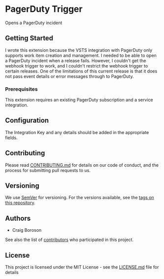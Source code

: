 
# PagerDuty Trigger

Opens a PagerDuty incident

## Getting Started

I wrote this extension because the VSTS integration with PagerDuty only supports work item creation and management.  I needed to be able to open a PagerDuty incident when a release fails.  However, I couldn't get the webhook trigger to work, and I couldn't restrict the webhook trigger to certain releases.  One of the limitations of this current release is that it does not pass event details or error messages through to PagerDuty.

### Prerequisites
This extension requires an existing PagerDuty subscription and a service integration.

## Configuration
The Integration Key and any details should be added in the appropriate fields.

## Contributing

Please read [CONTRIBUTING.md](https://gist.github.com/PurpleBooth/b24679402957c63ec426) for details on our code of conduct, and the process for submitting pull requests to us.

## Versioning

We use [SemVer](http://semver.org/) for versioning. For the versions available, see the [tags on this repository](https://github.com/your/project/tags). 

## Authors

* Craig Boroson 

See also the list of [contributors](https://github.com/cboroson/PD-Trigger/contributors) who participated in this project.

## License

This project is licensed under the MIT License - see the [LICENSE.md](LICENSE.md) file for details


